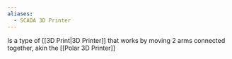 ```yaml
---
aliases:
  - SCADA 3D Printer
---
```

Is a type of [[3D Print|3D Printer]] that works by moving 2 arms connected together, akin the [[Polar 3D Printer]]